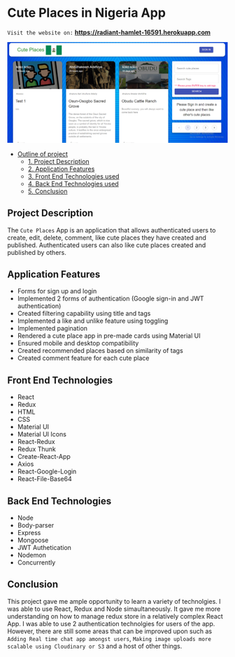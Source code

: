 # Cute Places in Nigeria App

`Visit the website on:` **https://radiant-hamlet-16591.herokuapp.com**

![](server/app/client/src/images/cute-place-app.png)

- [Outline of project](#cute-places-in-nigeria-app)
  - [1. Project Description](#project-description)
  - [2. Application Features](#application-features)
  - [3. Front End Technologies used](#front-end-technologies)
  - [4. Back End Technologies used](#back-end-technologies)
  - [5. Conclusion](#conclusion)

## Project Description

The `Cute Places` App is an application that allows authenticated users to create, edit, delete, comment, like cute places they have created and published. Authenticated users can also like cute places created and published by others.

## Application Features
- Forms for sign up and login
- Implemented 2 forms of authentication (Google sign-in and JWT authentication)
- Created filtering capability using title and tags
- Implemented a like and unlike feature using toggling
- Implemented pagination
- Rendered a cute place app in pre-made cards using Material UI
- Ensured mobile and desktop compatibility
- Created recommended places based on similarity of tags
- Created comment feature for each cute place

## Front End Technologies

- React
- Redux
- HTML
- CSS
- Material UI
- Material UI Icons
- React-Redux
- Redux Thunk
- Create-React-App
- Axios
- React-Google-Login
- React-File-Base64

## Back End Technologies

- Node
- Body-parser
- Express
- Mongoose
- JWT Authetication
- Nodemon
- Concurrently

## Conclusion

This project gave me ample opportunity to learn a variety of technolgies. I was able to use React, Redux and Node simaultaneously. It gave me more understanding on how to manage redux store in a relatively complex React App. I was able to use 2 authentication technolgies for users of the app. However, there are still some areas that can be improved upon such as `Adding Real time chat app amongst users`, `Making image uploads more scalable using Cloudinary or S3` and a host of other things.
